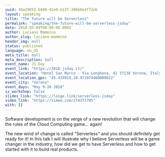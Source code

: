 ```yaml
---
uuid: 4ba29053-b498-42e0-b13f-386b6e4f72eb
layout: speaking
title: "The future will be Serverless"
permalink: "speaking/the-future-will-be-serverless-jsday"
date: 2018-05-09T00:00:00.000Z
author: Luciano Mammino
author_slug: luciano-mammino
header_img: null
status: published
language: en_US
meta_title: null
meta_description: null
event_name: JS Day
event_link: "https://2018.jsday.it/"
event_location: "Hotel San Marco - Via Longhena, 42 37138 Verona, Italy"
event_location_gps: "45.439915,10.971974400000022"
event_city: "Verona"
event_days: "May 9-10 2018"
is_workshop: false
slides_link: "https://loige.link/serverless-jsday"
video_link: "https://vimeo.com/274372785"
with: []
---
```


Software development is on the verge of a new revolution that will change the rules of the Cloud Computing game... again!

The new wind of change is called "Serverless" and you should definitely get ready for it! In this talk I will illustrate why I believe Serverless will be a game changer in the industry, how did we get to have Serverless and how to get started with it to build real products.
